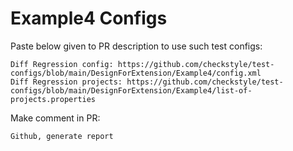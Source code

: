 # Example4 Configs
Paste below given to PR description to use such test configs:
```
Diff Regression config: https://github.com/checkstyle/test-configs/blob/main/DesignForExtension/Example4/config.xml
Diff Regression projects: https://github.com/checkstyle/test-configs/blob/main/DesignForExtension/Example4/list-of-projects.properties
```
Make comment in PR:
```
Github, generate report
```
